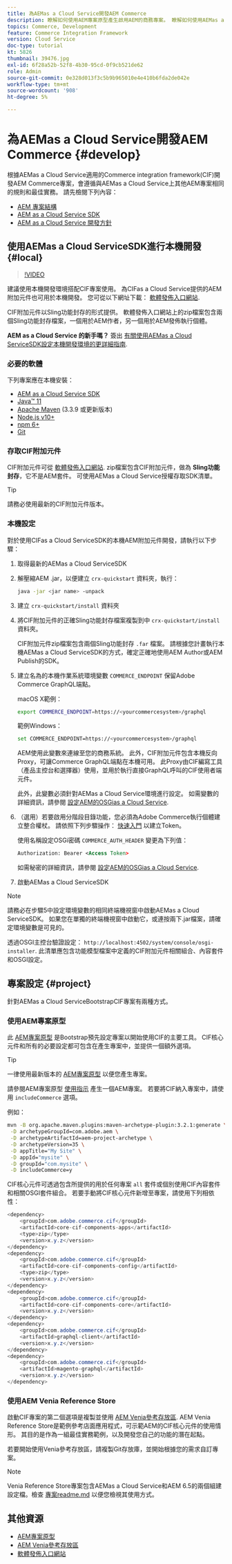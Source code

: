 ```yaml
---
title: 為AEMas a Cloud Service開發AEM Commerce
description: 瞭解如何使用AEM專案原型產生啟用AEM的商務專案。 瞭解如何使用AEMas a Cloud ServiceSDK建置專案並將其部署至本機開發環境。
topics: Commerce, Development
feature: Commerce Integration Framework
version: Cloud Service
doc-type: tutorial
kt: 5826
thumbnail: 39476.jpg
exl-id: 6f28a52b-52f8-4b30-95cd-0f9cb521de62
role: Admin
source-git-commit: 0e328d013f3c5b9b965010e4e410b6fda2de042e
workflow-type: tm+mt
source-wordcount: '908'
ht-degree: 5%

---
```


# 為AEMas a Cloud Service開發AEM Commerce {#develop}

根據AEMas a Cloud Service適用的Commerce integration framework(CIF)開發AEM Commerce專案，會遵循與AEMas a Cloud Service上其他AEM專案相同的規則和最佳實務。 請先檢閱下列內容：

- [AEM 專案結構](https://experienceleague.adobe.com/docs/experience-manager-cloud-service/content/implementing/developing/aem-project-content-package-structure.html)
- [AEM as a Cloud Service SDK](https://experienceleague.adobe.com/docs/experience-manager-cloud-service/content/implementing/developing/aem-as-a-cloud-service-sdk.html)
- [AEM as a Cloud Service 開發方針](https://experienceleague.adobe.com/docs/experience-manager-cloud-service/content/implementing/developing/development-guidelines.html)

## 使用AEMas a Cloud ServiceSDK進行本機開發 {#local}

>[!VIDEO](https://video.tv.adobe.com/v/39476/?quality=12&learn=on)

建議使用本機開發環境搭配CIF專案使用。 為CIFas a Cloud Service提供的AEM附加元件也可用於本機開發。 您可從以下網址下載： [軟體發佈入口網站](https://experience.adobe.com/#/downloads/content/software-distribution/en/aemcloud.html).

CIF附加元件以Sling功能封存的形式提供。 軟體發佈入口網站上的zip檔案包含兩個Sling功能封存檔案，一個用於AEM作者，另一個用於AEM發佈執行個體。

**AEM as a Cloud Service 的新手嗎？** 簽出 [有關使用AEMas a Cloud ServiceSDK設定本機開發環境的更詳細指南](https://experienceleague.adobe.com/docs/experience-manager-learn/cloud-service/local-development-environment-set-up/overview.html).

### 必要的軟體

下列專案應在本機安裝：

- [AEM as a Cloud Service SDK](https://experienceleague.adobe.com/docs/experience-manager-learn/cloud-service/local-development-environment-set-up/aem-runtime.html#download-the-aem-as-a-cloud-service-sdk)
- [Java™ 11](https://downloads.experiencecloud.adobe.com/content/software-distribution/en/general.html)
- [Apache Maven](https://maven.apache.org/) (3.3.9 或更新版本)
- [Node.js v10+](https://nodejs.org/en)
- [npm 6+](https://www.npmjs.com/)
- [Git](https://git-scm.com/)

### 存取CIF附加元件

CIF附加元件可從 [軟體發佈入口網站](https://experience.adobe.com/#/downloads/content/software-distribution/en/aemcloud.html). zip檔案包含CIF附加元件，做為 **Sling功能封存**，它不是AEM套件。 可使用AEMas a Cloud Service授權存取SDK清單。

>[!TIP]
>
>請務必使用最新的CIF附加元件版本。

### 本機設定

對於使用CIFas a Cloud ServiceSDK的本機AEM附加元件開發，請執行以下步驟：

1. 取得最新的AEMas a Cloud ServiceSDK
1. 解壓縮AEM .jar，以便建立 `crx-quickstart` 資料夾，執行：

   ```bash
   java -jar <jar name> -unpack
   ```

1. 建立 `crx-quickstart/install` 資料夾
1. 將CIF附加元件的正確Sling功能封存檔案複製到中 `crx-quickstart/install` 資料夾。

   CIF附加元件zip檔案包含兩個Sling功能封存 `.far` 檔案。 請根據您計畫執行本機AEMas a Cloud ServiceSDK的方式，確定正確地使用AEM Author或AEM Publish的SDK。

1. 建立名為的本機作業系統環境變數 `COMMERCE_ENDPOINT` 保留Adobe Commerce GraphQL端點。

   macOS X範例：

   ```bash
   export COMMERCE_ENDPOINT=https://<yourcommercesystem>/graphql
   ```

   範例Windows：

   ```bash
   set COMMERCE_ENDPOINT=https://<yourcommercesystem>/graphql
   ```

   AEM使用此變數來連線至您的商務系統。 此外，CIF附加元件包含本機反向Proxy，可讓Commerce GraphQL端點在本機可用。 此Proxy由CIF編寫工具（產品主控台和選擇器）使用，並用於執行直接GraphQL呼叫的CIF使用者端元件。

   此外，此變數必須針對AEMas a Cloud Service環境進行設定。 如需變數的詳細資訊，請參閱 [設定AEM的OSGias a Cloud Service](https://experienceleague.adobe.com/docs/experience-manager-cloud-service/content/implementing/deploying/configuring-osgi.html#local-development).

1. （選用）若要啟用分階段目錄功能，您必須為Adobe Commerce執行個體建立整合權杖。 請依照下列步驟操作： [快速入門](./getting-started.md#staging) 以建立Token。

   使用名稱設定OSGi密碼 `COMMERCE_AUTH_HEADER` 變更為下列值：

   ```xml
   Authorization: Bearer <Access Token>
   ```

   如需秘密的詳細資訊，請參閱 [設定AEM的OSGias a Cloud Service](https://experienceleague.adobe.com/docs/experience-manager-cloud-service/content/implementing/deploying/configuring-osgi.html#local-development).

1. 啟動AEMas a Cloud ServiceSDK

>[!NOTE]
>
>請務必在步驟5中設定環境變數的相同終端機視窗中啟動AEMas a Cloud ServiceSDK。 如果您在單獨的終端機視窗中啟動它，或連按兩下.jar檔案，請確定環境變數是可見的。

透過OSGI主控台驗證設定： `http://localhost:4502/system/console/osgi-installer`. 此清單應包含功能模型檔案中定義的CIF附加元件相關組合、內容套件和OSGI設定。

## 專案設定 {#project}

針對AEMas a Cloud ServiceBootstrapCIF專案有兩種方式。

### 使用AEM專案原型

此 [AEM專案原型](https://github.com/adobe/aem-project-archetype) 是Bootstrap預先設定專案以開始使用CIF的主要工具。 CIF核心元件和所有的必要設定都可包含在產生專案中，並提供一個額外選項。

>[!TIP]
>
>一律使用最新版本的 [AEM專案原型](https://github.com/adobe/aem-project-archetype/releases) 以便您產生專案。

請參閱AEM專案原型 [使用指示](https://github.com/adobe/aem-project-archetype#usage) 產生一個AEM專案。 若要將CIF納入專案中，請使用 `includeCommerce` 選項。

例如：

```bash
mvn -B org.apache.maven.plugins:maven-archetype-plugin:3.2.1:generate \
 -D archetypeGroupId=com.adobe.aem \
 -D archetypeArtifactId=aem-project-archetype \
 -D archetypeVersion=35 \
 -D appTitle="My Site" \
 -D appId="mysite" \
 -D groupId="com.mysite" \
 -D includeCommerce=y
```

CIF核心元件可透過包含所提供的用於任何專案 `all` 套件或個別使用CIF內容套件和相關OSGI套件組合。 若要手動將CIF核心元件新增至專案，請使用下列相依性：

```java
<dependency>
    <groupId>com.adobe.commerce.cif</groupId>
    <artifactId>core-cif-components-apps</artifactId>
    <type>zip</type>
    <version>x.y.z</version>
</dependency>
<dependency>
    <groupId>com.adobe.commerce.cif</groupId>
    <artifactId>core-cif-components-config</artifactId>
    <type>zip</type>
    <version>x.y.z</version>
</dependency>
<dependency>
    <groupId>com.adobe.commerce.cif</groupId>
    <artifactId>core-cif-components-core</artifactId>
    <version>x.y.z</version>
</dependency>
<dependency>
    <groupId>com.adobe.commerce.cif</groupId>
    <artifactId>graphql-client</artifactId>
    <version>x.y.z</version>
</dependency>
<dependency>
    <groupId>com.adobe.commerce.cif</groupId>
    <artifactId>magento-graphql</artifactId>
    <version>x.y.z</version>
</dependency>
```

### 使用AEM Venia Reference Store

啟動CIF專案的第二個選項是複製並使用 [AEM Venia參考存放區](https://github.com/adobe/aem-cif-guides-venia). AEM Venia Reference Store是範例參考店面應用程式，可示範AEM的CIF核心元件的使用情形。 其目的是作為一組最佳實務範例，以及開發您自己的功能的潛在起點。

若要開始使用Venia參考存放區，請複製Git存放庫，並開始根據您的需求自訂專案。

>[!NOTE]
>
>Venia Reference Store專案包含AEMas a Cloud Service和AEM 6.5的兩個組建設定檔。檢查 [專案readme.md](https://github.com/adobe/aem-cif-guides-venia/blob/main/README.md) 以便您檢視其使用方式。

## 其他資源

- [AEM專案原型](https://github.com/adobe/aem-project-archetype)
- [AEM Venia參考存放區](https://github.com/adobe/aem-cif-guides-venia)
- [軟體發佈入口網站](https://experience.adobe.com/#/downloads/content/software-distribution/en/aemcloud.html)
